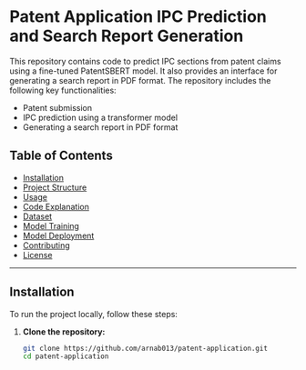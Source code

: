 # Patent Application IPC Prediction and Search Report Generation

This repository contains code to predict IPC sections from patent claims using a fine-tuned PatentSBERT model. It also provides an interface for generating a search report in PDF format. The repository includes the following key functionalities:
- Patent submission
- IPC prediction using a transformer model
- Generating a search report in PDF format

## Table of Contents
- [Installation](installation/)
- [Project Structure](#project-structure)
- [Usage](#usage)
- [Code Explanation](#code-explanation)
- [Dataset](#dataset)
- [Model Training](#model-training)
- [Model Deployment](#model-deployment)
- [Contributing](#contributing)
- [License](#license)

---

## Installation

To run the project locally, follow these steps:

1. **Clone the repository:**

   ```bash
   git clone https://github.com/arnab013/patent-application.git
   cd patent-application
